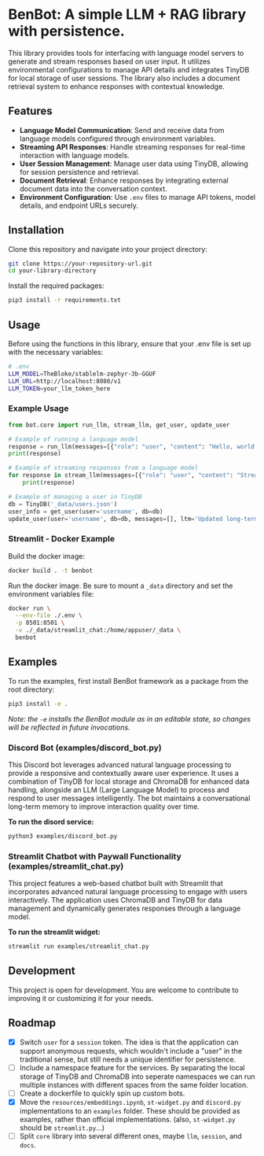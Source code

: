 # BenBot: A simple LLM + RAG library with persistence.
This library provides tools for interfacing with language model servers to generate and stream responses based on user input. It utilizes environmental configurations to manage API details and integrates TinyDB for local storage of user sessions. The library also includes a document retrieval system to enhance responses with contextual knowledge.

## Features
- **Language Model Communication**: Send and receive data from language models configured through environment variables.
- **Streaming API Responses**: Handle streaming responses for real-time interaction with language models.
- **User Session Management**: Manage user data using TinyDB, allowing for session persistence and retrieval.
- **Document Retrieval**: Enhance responses by integrating external document data into the conversation context.
- **Environment Configuration**: Use `.env` files to manage API tokens, model details, and endpoint URLs securely.


## Installation
Clone this repository and navigate into your project directory:
```bash
git clone https://your-repository-url.git
cd your-library-directory
```

Install the required packages:
```bash
pip3 install -r requirements.txt
```



## Usage
Before using the functions in this library, ensure that your .env file is set up with the necessary variables:

```bash
# .env
LLM_MODEL=TheBloke/stablelm-zephyr-3b-GGUF
LLM_URL=http://localhost:8080/v1
LLM_TOKEN=your_llm_token_here
```

### Example Usage

```python
from bot.core import run_llm, stream_llm, get_user, update_user

# Example of running a language model
response = run_llm(messages=[{"role": "user", "content": "Hello, world!"}])
print(response)

# Example of streaming responses from a language model
for response in stream_llm(messages=[{"role": "user", "content": "Stream this message"}]):
    print(response)

# Example of managing a user in TinyDB
db = TinyDB('_data/users.json')
user_info = get_user(user='username', db=db)
update_user(user='username', db=db, messages=[], ltm='Updated long-term memory content')
```

### Streamlit - Docker Example

Build the docker image:
```bash
docker build . -t benbot
```

Run the docker image. Be sure to mount a `_data` directory and set the environment variables file:
``` bash
docker run \
  --env-file ./.env \
  -p 8501:8501 \
  -v ./_data/streamlit_chat:/home/appuser/_data \
  benbot
```

## Examples

To run the examples, first install BenBot framework as a package from the root directory:
```bash
pip3 install -e .
```

_Note: the `-e` installs the BenBot module as in an editable state, so changes will be reflected in future invocations._

### Discord Bot (examples/discord_bot.py)
This Discord bot leverages advanced natural language processing to provide a responsive and contextually aware user experience. It uses a combination of TinyDB for local storage and ChromaDB for enhanced data handling, alongside an LLM (Large Language Model) to process and respond to user messages intelligently. The bot maintains a conversational long-term memory to improve interaction quality over time.

**To run the disord service:**
```bash
python3 examples/discord_bot.py
```

### Streamlit Chatbot with Paywall Functionality (examples/streamlit_chat.py)
This project features a web-based chatbot built with Streamlit that incorporates advanced natural language processing to engage with users interactively. The application uses ChromaDB and TinyDB for data management and dynamically generates responses through a language model.


**To run the streamlit widget:**
```bash
streamlit run examples/streamlit_chat.py
```

## Development
This project is open for development. You are welcome to contribute to improving it or customizing it for your needs.


## Roadmap
- [x] Switch `user` for a `session` token. The idea is that the application can support anonymous requests, which wouldn't include a "user" in the traditional sense, but still needs a unique identifier for persistence.
- [ ] Include a namespace feature for the services. By separating the local storage of TinyDB and ChromaDB into seperate namespaces we can run multiple instances with different spaces from the same folder location.
- [ ] Create a dockerfile to quickly spin up custom bots.
- [x] Move the `resources/embeddings.ipynb`, `st-widget.py` and `discord.py` implementations to an `examples` folder. These should be provided as examples, rather than official implementations. (also, `st-widget.py` should be `streamlit.py`...)
- [ ] Split `core` library into several different ones, maybe `llm`, `session`, and `docs`.
